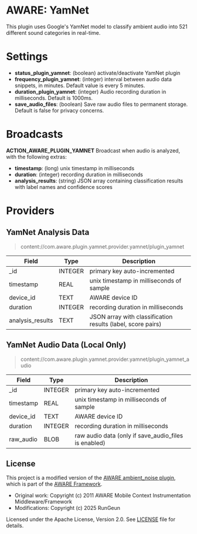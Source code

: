 AWARE: YamNet
===================================

This plugin uses Google's YamNet model to classify ambient audio into 521 different sound categories in real-time. 

# Settings
- **status_plugin_yamnet**: (boolean) activate/deactivate YamNet plugin
- **frequency_plugin_yamnet**: (integer) interval between audio data snippets, in minutes. Default value is every 5 minutes.
- **duration_plugin_yamnet**: (integer) Audio recording duration in milliseconds. Default is 1000ms.
- **save_audio_files**: (boolean) Save raw audio files to permanent storage. Default is false for privacy concerns.

# Broadcasts
**ACTION_AWARE_PLUGIN_YAMNET**
Broadcast when audio is analyzed, with the following extras:
- **timestamp**: (long) unix timestamp in milliseconds
- **duration**: (integer) recording duration in milliseconds  
- **analysis_results**: (string) JSON array containing classification results with label names and confidence scores
    
# Providers
## YamNet Analysis Data
> content://com.aware.plugin.yamnet.provider.yamnet/plugin_yamnet

Field | Type | Description
----- | ---- | -----------
_id | INTEGER | primary key auto-incremented
timestamp | REAL | unix timestamp in milliseconds of sample
device_id | TEXT | AWARE device ID
duration | INTEGER | recording duration in milliseconds
analysis_results | TEXT | JSON array with classification results (label, score pairs)

## YamNet Audio Data (Local Only)
> content://com.aware.plugin.yamnet.provider.yamnet/plugin_yamnet_audio

Field | Type | Description
----- | ---- | -----------
_id | INTEGER | primary key auto-incremented
timestamp | REAL | unix timestamp in milliseconds of sample
device_id | TEXT | AWARE device ID
duration | INTEGER | recording duration in milliseconds
raw_audio | BLOB | raw audio data (only if save_audio_files is enabled)

## License

This project is a modified version of the [AWARE ambient_noise plugin](https://github.com/denzilferreira/com.aware.plugin.ambient_noise), 
which is part of the [AWARE Framework](https://github.com/awareframework/aware-client).

- Original work: Copyright (c) 2011 AWARE Mobile Context Instrumentation Middleware/Framework  
- Modifications: Copyright (c) 2025 RunGeun

Licensed under the Apache License, Version 2.0. See [LICENSE](LICENSE) file for details.